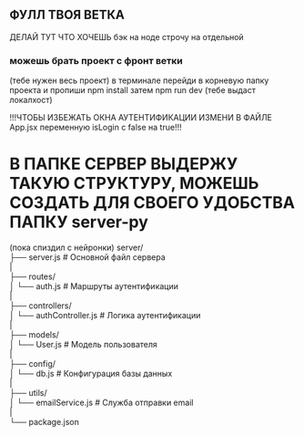 ## ФУЛЛ ТВОЯ ВЕТКА

ДЕЛАЙ ТУТ ЧТО ХОЧЕШЬ
бэк на ноде строчу на отдельной

### можешь брать проект с фронт ветки
(тебе нужен весь проект)
в терминале перейди в корневую папку проекта и пропиши npm install
затем npm run dev (тебе выдаст локалхост)

!!!ЧТОБЫ ИЗБЕЖАТЬ ОКНА АУТЕНТИФИКАЦИИ ИЗМЕНИ В ФАЙЛЕ App.jsx переменную isLogin с false на true!!!

# В ПАПКЕ СЕРВЕР ВЫДЕРЖУ ТАКУЮ СТРУКТУРУ, МОЖЕШЬ СОЗДАТЬ ДЛЯ СВОЕГО УДОБСТВА ПАПКУ server-py

(пока спиздил с нейронки)
server/  
├── server.js           # Основной файл сервера  
|  
├── routes/  
│   └── auth.js         # Маршруты аутентификации  
|  
├── controllers/  
│   └── authController.js # Логика аутентификации  
|  
├── models/  
│   └── User.js         # Модель пользователя  
|  
├── config/  
│   └── db.js           # Конфигурация базы данных  
|  
├── utils/  
│   └── emailService.js # Служба отправки email  
|  
└── package.json  
